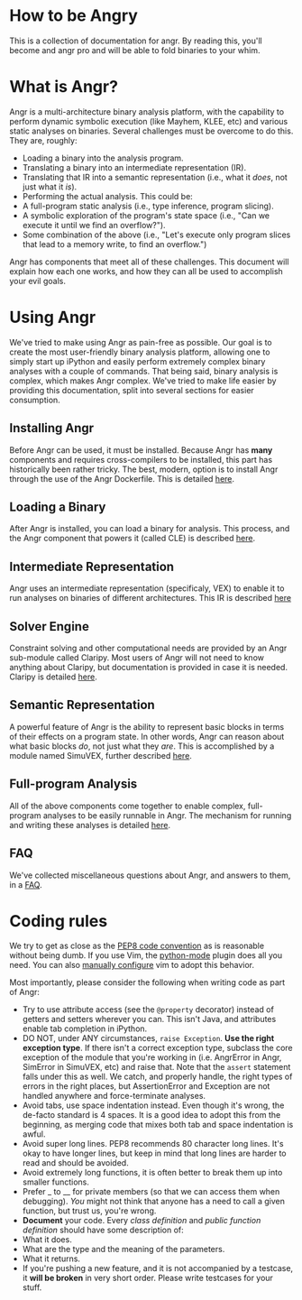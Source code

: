 # How to be Angry

This is a collection of documentation for angr. By reading this, you'll become and angr pro and will be able to fold binaries to your whim.

# What is Angr?

Angr is a multi-architecture binary analysis platform, with the capability to perform dynamic symbolic execution (like Mayhem, KLEE, etc) and various static analyses on binaries. Several challenges must be overcome to do this. They are, roughly:

- Loading a binary into the analysis program.
- Translating a binary into an intermediate representation (IR).
- Translating that IR into a semantic representation (i.e., what it *does*, not just what it *is*).
- Performing the actual analysis. This could be:
 - A full-program static analysis (i.e., type inference, program slicing).
 - A symbolic exploration of the program's state space (i.e., "Can we execute it until we find an overflow?").
 - Some combination of the above (i.e., "Let's execute only program slices that lead to a memory write, to find an overflow.")

Angr has components that meet all of these challenges. This document will explain how each one works, and how they can all be used to accomplish your evil goals.

# Using Angr

We've tried to make using Angr as pain-free as possible.
Our goal is to create the most user-friendly binary analysis platform, allowing one to simply start up iPython and easily perform extremely complex binary analyses with a couple of commands.
That being said, binary analysis is complex, which makes Angr complex.
We've tried to make life easier by providing this documentation, split into several sections for easier consumption.

## Installing Angr

Before Angr can be used, it must be installed.
Because Angr has **many** components and requires cross-compilers to be installed, this part has historically been rather tricky.
The best, modern, option is to install Angr through the use of the Angr Dockerfile.
This is detailed [here](https://git.seclab.cs.ucsb.edu/gitlab/angr/angr_docker/blob/master/README.md).

## Loading a Binary

After Angr is installed, you can load a binary for analysis.
This process, and the Angr component that powers it (called CLE) is described [here](./loading.md).

## Intermediate Representation

Angr uses an intermediate representation (specificaly, VEX) to enable it to run analyses on binaries of different architectures.
This IR is described [here](./ir.md)

## Solver Engine

Constraint solving and other computational needs are provided by an Angr sub-module called Claripy.
Most users of Angr will not need to know anything about Claripy, but documentation is provided in case it is needed.
Claripy is detailed [here](./claripy.md).

## Semantic Representation

A powerful feature of Angr is the ability to represent basic blocks in terms of their effects on a program state.
In other words, Angr can reason about what basic blocks *do*, not just what they *are*.
This is accomplished by a module named SimuVEX, further described [here](./simuvex.md).

## Full-program Analysis

All of the above components come together to enable complex, full-program analyses to be easily runnable in Angr.
The mechanism for running and writing these analyses is detailed [here](./analyses.md).

## FAQ

We've collected miscellaneous questions about Angr, and answers to them, in a [FAQ](./faq.md).


# Coding rules
We try to get as close as the [PEP8 code convention](http://legacy.python.org/dev/peps/pep-0008/) as is reasonable without being dumb.
If you use Vim, the [python-mode](https://github.com/klen/python-mode) plugin does all you need. You can also [manually configure](https://wiki.python.org/moin/Vim) vim to adopt this behavior.

Most importantly, please consider the following when writing code as part of Angr:

- Try to use attribute access (see the `@property` decorator) instead of getters and setters wherever you can. This isn't Java, and attributes enable tab completion in iPython.
- DO NOT, under ANY circumstances, `raise Exception`. **Use the right exception type**. If there isn't a correct exception type, subclass the core exception of the module that you're working in (i.e. AngrError in Angr, SimError in SimuVEX, etc) and raise that. Note that the `assert` statement falls under this as well. We catch, and properly handle, the right types of errors in the right places, but AssertionError and Exception are not handled anywhere and force-terminate analyses.
- Avoid tabs, use space indentation instead. Even though it's wrong, the de-facto standard is 4 spaces. It is a good idea to adopt this from the beginning, as merging code that mixes both tab and space indentation is awful.
- Avoid super long lines. PEP8 recommends 80 character long lines. It's okay to have longer lines, but keep in mind that long lines are harder to read and should be avoided.
- Avoid extremely long functions, it is often better to break them up into smaller functions.
- Prefer _ to __ for private members (so that we can access them when debugging). *You* might not think that anyone has a need to call a given function, but trust us, you're wrong.
- **Document** your code. Every *class definition* and *public function definition* should have some description of:
 - What it does.
 - What are the type and the meaning of the parameters.
 - What it returns.
- If you're pushing a new feature, and it is not accompanied by a testcase, it **will be broken** in very short order. Please write testcases for your stuff.

